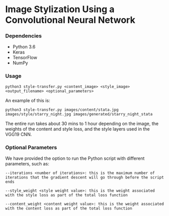 # Image Stylization Using a Convolutional Neural Network

### Dependencies

* Python 3.6
* Keras
* TensorFlow
* NumPy

### Usage

`python3 style-transfer.py <content_image> <style_image> <output_filename> <optional_parameters>`

An example of this is:

`python3 style-transfer.py images/content/stata.jpg images/style/starry_night.jpg images/generated/starry_night_stata`

The entire run takes about 30 mins to 1 hour depending on the image, the weights of the content and style loss, and the style layers used in the VGG19 CNN.

### Optional Parameters

We have provided the option to run the Python script with different parameters, such as:

`--iterations <number of iterations>: this is the maximum number of iterations that the gradient descent will go through before the script ends`

`--style_weight <style weight value>: this is the weight associated with the style loss as part of the total loss function`

`--content_weight <content weight value>: this is the weight associated with the content loss as part of the total loss function`


